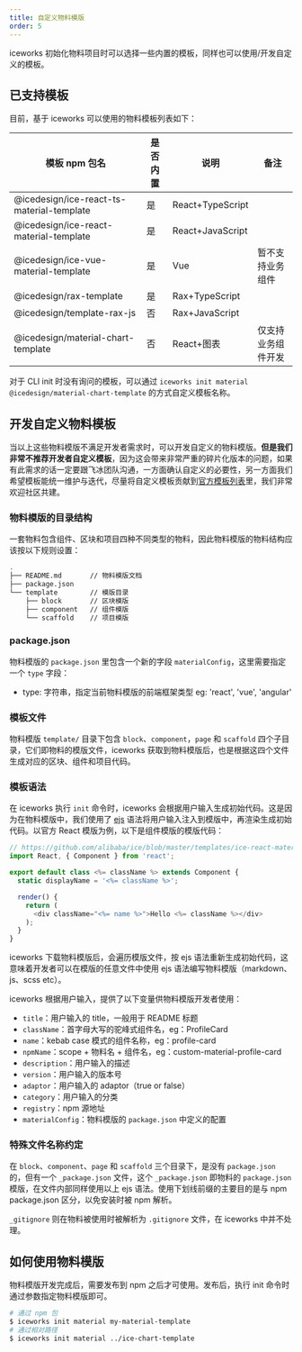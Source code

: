 ```yaml
---
title: 自定义物料模版
order: 5
---
```


iceworks 初始化物料项目时可以选择一些内置的模板，同样也可以使用/开发自定义的模板。

## 已支持模板

目前，基于 iceworks 可以使用的物料模板列表如下：

|        模板 npm 包名        | 是否内置|   说明   |   备注  |
|----------------------------|-------|----------|--------|
|@icedesign/ice-react-ts-material-template|是| React+TypeScript   |     |
|@icedesign/ice-react-material-template|是|  React+JavaScript  |     |
|@icedesign/ice-vue-material-template|是|  Vue  | 暂不支持业务组件    |
|@icedesign/rax-template              |是| Rax+TypeScript |  |
@icedesign/template-rax-js            | 否 | Rax+JavaScript | |
|@icedesign/material-chart-template|否| React+图表   | 仅支持业务组件开发    |

对于 CLI init 时没有询问的模板，可以通过 `iceworks init material @icedesign/material-chart-template` 的方式自定义模板名称。

## 开发自定义物料模板

当以上这些物料模版不满足开发者需求时，可以开发自定义的物料模版。**但是我们非常不推荐开发者自定义模板**，因为这会带来非常严重的碎片化版本的问题，如果有此需求的话一定要跟飞冰团队沟通，一方面确认自定义的必要性，另一方面我们希望模板能统一维护与迭代，尽量将自定义模板贡献到[官方模板列表](https://github.com/ice-lab/material-templates/)里，我们非常欢迎社区共建。

### 物料模版的目录结构

一套物料包含组件、区块和项目四种不同类型的物料，因此物料模版的物料结构应该按以下规则设置：

```bash
.
├── README.md       // 物料模版文档
├── package.json
└── template        // 模版目录
    ├── block       // 区块模版
    ├── component   // 组件模版
    └── scaffold    // 项目模版
```

### package.json

物料模版的 `package.json` 里包含一个新的字段 `materialConfig`，这里需要指定一个 `type` 字段：

- type: 字符串，指定当前物料模版的前端框架类型 eg: 'react', 'vue', 'angular'

### 模板文件

物料模版 `template/` 目录下包含 `block`、`component`，`page` 和 `scaffold` 四个子目录，它们即物料的模版文件，iceworks 获取到物料模版后，也是根据这四个文件生成对应的区块、组件和项目代码。

### 模板语法

在 iceworks 执行 `init` 命令时，iceworks 会根据用户输入生成初始代码。这是因为在物料模版中，我们使用了 [ejs](https://ejs.co/) 语法将用户输入注入到模版中，再渲染生成初始代码。以官方 React 模版为例，以下是组件模版的模版代码：

```javascript
// https://github.com/alibaba/ice/blob/master/templates/ice-react-material-template/template/component/src/index.js
import React, { Component } from 'react';

export default class <%= className %> extends Component {
  static displayName = '<%= className %>';

  render() {
    return (
      <div className="<%= name %>">Hello <%= className %></div>
    );
  }
}
```

iceworks 下载物料模版后，会遍历模版文件，按 ejs 语法重新生成初始代码，这意味着开发者可以在模版的任意文件中使用 ejs 语法编写物料模版（markdown、js、scss etc）。

iceworks 根据用户输入，提供了以下变量供物料模版开发者使用：

- `title`：用户输入的 title，一般用于 README 标题
- `className`：首字母大写的驼峰式组件名，eg：ProfileCard
- `name`：kebab case 模式的组件名称，eg：profile-card
- `npmName`：scope + 物料名 + 组件名，eg：custom-material-profile-card
- `description`：用户输入的描述
- `version`：用户输入的版本号
- `adaptor`：用户输入的 adaptor（true or false）
- `category`：用户输入的分类
- `registry`：npm 源地址
- `materialConfig`：物料模版的 `package.json` 中定义的配置

### 特殊文件名称约定

在 `block`、`component`、`page` 和 `scaffold` 三个目录下，是没有 `package.json` 的，但有一个 `_package.json` 文件，这个 `_package.json` 即物料的 `package.json` 模版，在文件内部同样使用以上 ejs 语法。使用下划线前缀的主要目的是与 npm package.json 区分，以免安装时被 npm 解析。

`_gitignore` 则在物料被使用时被解析为 `.gitignore` 文件，在 iceworks 中并不处理。

## 如何使用物料模版

物料模版开发完成后，需要发布到 npm 之后才可使用。发布后，执行 init 命令时通过参数指定物料模版即可。

```bash
# 通过 npm 包
$ iceworks init material my-material-template
# 通过相对路径
$ iceworks init material ../ice-chart-template
```
